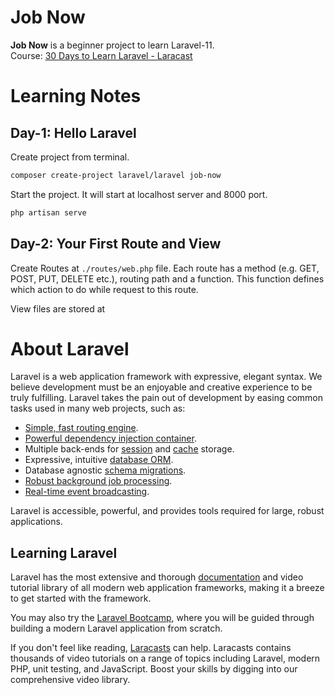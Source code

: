 # Job Now
**Job Now** is a beginner project to learn Laravel-11. <br>
Course: [30 Days to Learn Laravel - Laracast](https://laracasts.com/series/30-days-to-learn-laravel-11)


# Learning Notes

## Day-1: Hello Laravel
Create project from terminal.
```bash
composer create-project laravel/laravel job-now
```
Start the project. It will start at localhost server and 8000 port. 
```bash
php artisan serve
```

## Day-2: Your First Route and View
Create Routes at `./routes/web.php` file. Each route has a method (e.g. GET, POST, PUT, DELETE etc.), routing path and a function. This function defines which action to do while request to this route.

View files are stored at





# About Laravel

Laravel is a web application framework with expressive, elegant syntax. We believe development must be an enjoyable and creative experience to be truly fulfilling. Laravel takes the pain out of development by easing common tasks used in many web projects, such as:

- [Simple, fast routing engine](https://laravel.com/docs/routing).
- [Powerful dependency injection container](https://laravel.com/docs/container).
- Multiple back-ends for [session](https://laravel.com/docs/session) and [cache](https://laravel.com/docs/cache) storage.
- Expressive, intuitive [database ORM](https://laravel.com/docs/eloquent).
- Database agnostic [schema migrations](https://laravel.com/docs/migrations).
- [Robust background job processing](https://laravel.com/docs/queues).
- [Real-time event broadcasting](https://laravel.com/docs/broadcasting).

Laravel is accessible, powerful, and provides tools required for large, robust applications.

## Learning Laravel

Laravel has the most extensive and thorough [documentation](https://laravel.com/docs) and video tutorial library of all modern web application frameworks, making it a breeze to get started with the framework.

You may also try the [Laravel Bootcamp](https://bootcamp.laravel.com), where you will be guided through building a modern Laravel application from scratch.

If you don't feel like reading, [Laracasts](https://laracasts.com) can help. Laracasts contains thousands of video tutorials on a range of topics including Laravel, modern PHP, unit testing, and JavaScript. Boost your skills by digging into our comprehensive video library.

